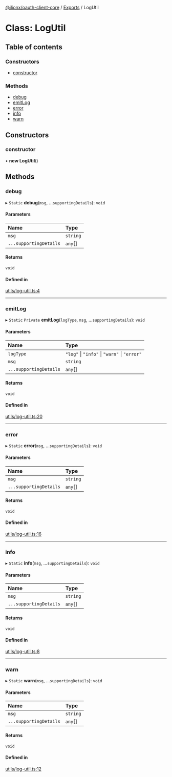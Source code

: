 [@ilionx/oauth-client-core](../README.md) / [Exports](../modules.md) / LogUtil

# Class: LogUtil

## Table of contents

### Constructors

- [constructor](LogUtil.md#constructor)

### Methods

- [debug](LogUtil.md#debug)
- [emitLog](LogUtil.md#emitlog)
- [error](LogUtil.md#error)
- [info](LogUtil.md#info)
- [warn](LogUtil.md#warn)

## Constructors

### constructor

• **new LogUtil**()

## Methods

### debug

▸ `Static` **debug**(`msg`, ...`supportingDetails`): `void`

#### Parameters

| Name | Type |
| :------ | :------ |
| `msg` | `string` |
| `...supportingDetails` | `any`[] |

#### Returns

`void`

#### Defined in

[utils/log-util.ts:4](https://github.com/Q24/oauth-client/blob/0e7299b/packages/oauth-client-core/src/utils/log-util.ts#L4)

___

### emitLog

▸ `Static` `Private` **emitLog**(`logType`, `msg`, ...`supportingDetails`): `void`

#### Parameters

| Name | Type |
| :------ | :------ |
| `logType` | ``"log"`` \| ``"info"`` \| ``"warn"`` \| ``"error"`` |
| `msg` | `string` |
| `...supportingDetails` | `any`[] |

#### Returns

`void`

#### Defined in

[utils/log-util.ts:20](https://github.com/Q24/oauth-client/blob/0e7299b/packages/oauth-client-core/src/utils/log-util.ts#L20)

___

### error

▸ `Static` **error**(`msg`, ...`supportingDetails`): `void`

#### Parameters

| Name | Type |
| :------ | :------ |
| `msg` | `string` |
| `...supportingDetails` | `any`[] |

#### Returns

`void`

#### Defined in

[utils/log-util.ts:16](https://github.com/Q24/oauth-client/blob/0e7299b/packages/oauth-client-core/src/utils/log-util.ts#L16)

___

### info

▸ `Static` **info**(`msg`, ...`supportingDetails`): `void`

#### Parameters

| Name | Type |
| :------ | :------ |
| `msg` | `string` |
| `...supportingDetails` | `any`[] |

#### Returns

`void`

#### Defined in

[utils/log-util.ts:8](https://github.com/Q24/oauth-client/blob/0e7299b/packages/oauth-client-core/src/utils/log-util.ts#L8)

___

### warn

▸ `Static` **warn**(`msg`, ...`supportingDetails`): `void`

#### Parameters

| Name | Type |
| :------ | :------ |
| `msg` | `string` |
| `...supportingDetails` | `any`[] |

#### Returns

`void`

#### Defined in

[utils/log-util.ts:12](https://github.com/Q24/oauth-client/blob/0e7299b/packages/oauth-client-core/src/utils/log-util.ts#L12)
